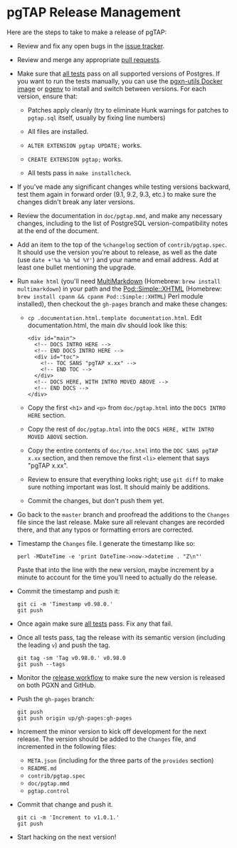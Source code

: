pgTAP Release Management
========================

Here are the steps to take to make a release of pgTAP:

*   Review and fix any open bugs in the
    [issue tracker](https://github.com/theory/pgtap/issues).

*   Review and merge any appropriate
    [pull requests](https://github.com/theory/pgtap/pulls).

*   Make sure that [all tests](https://github.com/theory/pgtap/actions) pass on
    all supported versions of Postgres. If you want to run the tests manually,
    you can use the [pgxn-utils Docker image](https://github.com/pgxn/docker-pgxn-tools)
    or [pgenv](https://github.com/theory/pgenv/) to install and
    switch between versions. For each version, ensure that:

    +   Patches apply cleanly (try to eliminate Hunk warnings for patches to
        `pgtap.sql` itself, usually by fixing line numbers)

    +   All files are installed.

    +   `ALTER EXTENSION pgtap UPDATE;` works.

    +   `CREATE EXTENSION pgtap;` works.

    +   All tests pass in `make installcheck`.

*   If you've made any significant changes while testing versions backward, test
    them again in forward order (9.1, 9.2, 9.3, etc.) to make sure the changes
    didn't break any later versions.

*   Review the documentation in `doc/pgtap.mmd`, and make any necessary changes,
    including to the list of PostgreSQL version-compatibility notes at the end
    of the document.

*   Add an item to the top of the `%changelog` section of `contrib/pgtap.spec`.
    It should use the version you're about to release, as well as the date (use
    `date +'%a %b %d %Y'`) and your name and email address. Add at least one
    bullet mentioning the upgrade.

*   Run `make html` (you'll need
    [MultiMarkdown](https://fletcherpenney.net/multimarkdown/) (Homebrew:
    `brew install multimarkdown`) in your path and the
    [Pod::Simple::XHTML](https://metacpan.org/module/Pod::Simple::XHTML)
    (Homebrew: `brew install cpanm && cpanm Pod::Simple::XHTML`) Perl module
    installed), then checkout the `gh-pages` branch and make these changes:

    +   `cp .documentation.html.template documentation.html`. Edit
        documentation.html, the main div should look like this:

            <div id="main">
              <!-- DOCS INTRO HERE -->
              <!-- END DOCS INTRO HERE -->
              <div id="toc">
                <!-- TOC SANS "pgTAP x.xx" -->
                <!-- END TOC -->
              </div>
              <!-- DOCS HERE, WITH INTRO MOVED ABOVE -->
              <!-- END DOCS -->
            </div>

    +   Copy the first `<h1>` and `<p>` from `doc/pgtap.html` into the
        `DOCS INTRO HERE` section.

    +   Copy the rest of `doc/pgtap.html` into the
        `DOCS HERE, WITH INTRO MOVED ABOVE` section.

    +   Copy the entire contents of `doc/toc.html` into the
        `DOC SANS pgTAP x.xx` section, and then remove the first `<li>` element that
        says "pgTAP x.xx".

    +   Review to ensure that everything looks right; use `git diff` to make sure
        nothing important was lost. It should mainly be additions.

    +   Commit the changes, but don't push them yet.

*   Go back to the `master` branch and proofread the additions to the `Changes`
    file since the last release. Make sure all relevant changes are recorded
    there, and that any typos or formatting errors are corrected.

*   Timestamp the `Changes` file. I generate the timestamp like so:

        perl -MDateTime -e 'print DateTime->now->datetime . "Z\n"'

    Paste that into the line with the new version, maybe increment by a minute
    to account for the time you'll need to actually do the release.

*   Commit the timestamp and push it:

        git ci -m 'Timestamp v0.98.0.'
        git push

*   Once again make sure [all tests](https://github.com/theory/pgtap/actions)
    pass. Fix any that fail.

*   Once all tests pass, tag the release with its semantic version (including
    the leading `v`) and push the tag.

        git tag -sm 'Tag v0.98.0.' v0.98.0
        git push --tags

*   Monitor the [release workflow](https://github.com/theory/pgtap/actions/workflows/release.yml)
    to make sure the new version is released on both PGXN and GitHub.

*   Push the `gh-pages` branch:

        git push
        git push origin up/gh-pages:gh-pages

*   Increment the minor version to kick off development for the next release.
    The version should be added to the `Changes` file, and incremented in the
    following files:

    +   `META.json` (including for the three parts of the `provides` section)
    +   `README.md`
    +   `contrib/pgtap.spec`
    +   `doc/pgtap.mmd`
    +   `pgtap.control`

*   Commit that change and push it.

        git ci -m 'Increment to v1.0.1.'
        git push

*   Start hacking on the next version!
